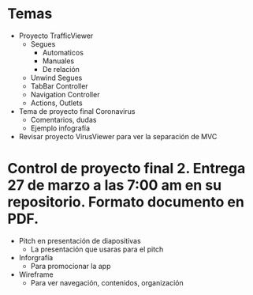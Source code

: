 

# Temas
- Proyecto TrafficViewer
  - Segues
    - Automaticos
    - Manuales
    - De relación
  - Unwind Segues
  - TabBar Controller
  - Navigation Controller
  - Actions, Outlets
- Tema de proyecto final Coronavirus
  - Comentarios, dudas
  - Ejemplo infografía
- Revisar proyecto VirusViewer para ver la separación de MVC

# Control de proyecto final 2. Entrega 27 de marzo a las 7:00 am en su repositorio. Formato documento en PDF.
  - Pitch en presentación de diapositivas
    - La presentación que usaras para el pitch
  - Inforgrafía
    - Para promocionar la app
  - Wireframe
    - Para ver navegación, contenidos, organización